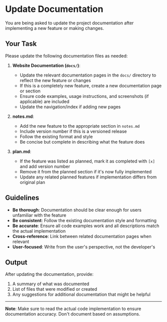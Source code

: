 # Update Documentation

You are being asked to update the project documentation after implementing a new feature or making changes.

## Your Task

Please update the following documentation files as needed:

1. **Website Documentation (`docs/`)**:
   - Update the relevant documentation pages in the `docs/` directory to reflect the new feature or changes
   - If this is a completely new feature, create a new documentation page or section
   - Ensure code examples, usage instructions, and screenshots (if applicable) are included
   - Update the navigation/index if adding new pages

2. **notes.md**:
   - Add the new feature to the appropriate section in `notes.md`
   - Include version number if this is a versioned release
   - Follow the existing format and style
   - Be concise but complete in describing what the feature does

3. **plan.md**:
   - If the feature was listed as planned, mark it as completed with `[x]` and add version number
   - Remove it from the planned section if it's now fully implemented
   - Update any related planned features if implementation differs from original plan

## Guidelines

- **Be thorough**: Documentation should be clear enough for users unfamiliar with the feature
- **Be consistent**: Follow the existing documentation style and formatting
- **Be accurate**: Ensure all code examples work and all descriptions match the actual implementation
- **Cross-reference**: Link between related documentation pages when relevant
- **User-focused**: Write from the user's perspective, not the developer's

## Output

After updating the documentation, provide:
1. A summary of what was documented
2. List of files that were modified or created
3. Any suggestions for additional documentation that might be helpful

---

**Note**: Make sure to read the actual code implementation to ensure documentation accuracy. Don't document based on assumptions.
